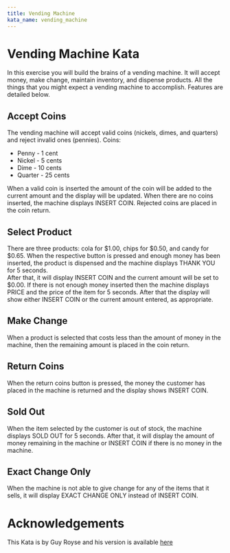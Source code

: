 ```yaml
---
title: Vending Machine
kata_name: vending_machine
---
```


Vending Machine Kata
====================

In this exercise you will build the brains of a vending machine.  It will accept money, make change, maintain
inventory, and dispense products.  All the things that you might expect a vending machine to accomplish. 
Features are detailed below.

Accept Coins
------------

The vending machine will accept valid coins (nickels, dimes, and quarters) and reject invalid ones (pennies). Coins:

* Penny - 1 cent
* Nickel - 5 cents 
* Dime - 10 cents 
* Quarter - 25 cents

When a valid coin is inserted the amount of the coin will be added to the current amount and the display will be updated.
When there are no coins inserted, the machine displays INSERT COIN.  Rejected coins are placed in the coin return.

Select Product
--------------

There are three products: cola for $1.00, chips for $0.50, and candy for $0.65.  When the respective button is pressed
and enough money has been inserted, the product is dispensed and the machine displays THANK YOU for 5 seconds.  
After that, it will display INSERT COIN and the current amount will be set to $0.00.  If there is not enough money
inserted then the machine displays PRICE and the price of the item for 5 seconds. After that the display will show
either INSERT COIN or the current amount entered, as appropriate.

Make Change
----------- 

When a product is selected that costs less than the amount of money in the machine, then the remaining amount is placed
in the coin return.

Return Coins
------------

When the return coins button is pressed, the money the customer has placed in the machine is returned and the display 
shows INSERT COIN.

Sold Out
--------

When the item selected by the customer is out of stock, the machine displays SOLD OUT for 5 seconds.  After that,
it will display the amount of money remaining in the machine or INSERT COIN if there is no money in the machine.

Exact Change Only
-----------------

When the machine is not able to give change for any of the items that it sells, it will display EXACT CHANGE ONLY 
instead of INSERT COIN.

# Acknowledgements

This Kata is by Guy Royse and his version is available [here](https://github.com/guyroyse/vending-machine-kata)